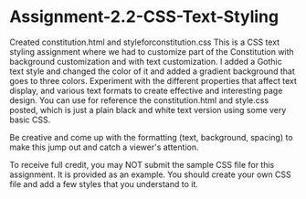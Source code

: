 # Assignment-2.2-CSS-Text-Styling
Created constitution.html and styleforconstitution.css
This is a CSS text styling assignment where we had to customize part of the Constitution with background customization and with text customization.
I added a Gothic text style and changed the color of it and added a gradient background that goes to three colors.
Experiment with the different properties that affect text display, and various text formats to create effective and interesting page design. You can use for reference the constitution.html and style.css posted, which is just a plain black and white text version using some very basic CSS.

Be creative and come up with the formatting (text, background, spacing) to make this jump out and catch a viewer's attention.

To receive full credit, you may NOT submit the sample CSS file for this assignment. It is provided as an example. You should create your own CSS file and add a few styles that you understand to it.

